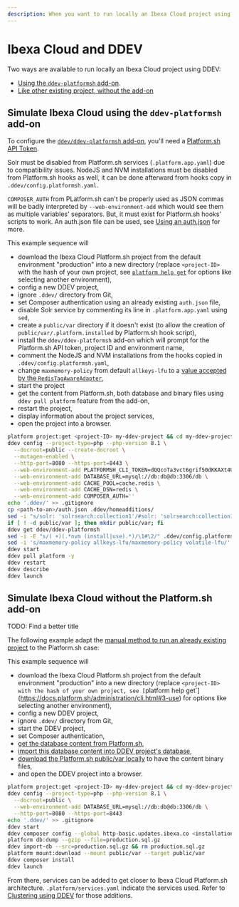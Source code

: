 ```yaml
---
description: When you want to run locally an Ibexa Cloud project using DDEV.
---
```


# Ibexa Cloud and DDEV

Two ways are available to run locally an Ibexa Cloud project using DDEV:

- [Using the `ddev-platformsh` add-on](#running-ibexa-cloud-using-the-ddev-platformsh-add-on).
- [Like other existing project, without the add-on](#running-ibexa-cloud-as-an-existing-project)

## Simulate Ibexa Cloud using the `ddev-platformsh` add-on

To configure the [`ddev/ddev-platformsh` add-on](https://github.com/ddev/ddev-platformsh), you'll need a [Platform.sh API Token](https://docs.platform.sh/administration/cli/api-tokens.html).

Solr must be disabled from Platform.sh services (`.platform.app.yaml`) due to compatibility issues. NodeJS and NVM installations must be disabled from Platform.sh hooks as well, it can be done afterward from hooks copy in `.ddev/config.platformsh.yaml`.

`COMPOSER_AUTH` from PLatform.sh can't be properly used as JSON commas will be badly interpreted by `--web-environment-add` which would see them as multiple variables' separators. But, it must exist for Platform.sh hooks' scripts to work. An auth.json file can be used, see [Using an auth.json](../../getting_started/install_using_ddev.md#using-an-authjson) for more.

This example sequence will

- download the Ibexa Cloud Platform.sh project from the default environment "production" into a new directory (replace `<project-ID>` with the hash of your own project, see [`platform help get`](https://docs.platform.sh/administration/cli.html#3-use) for options like selecting another environment),
- config a new DDEV project,
- ignore `.ddev/` directory from Git,
- set Composer authentication using an already existing `auth.json` file,
- disable Solr service by commenting its line in `.platform.app.yaml` using `sed`,
- create a `public/var` directory if it doesn't exist (to allow the creation of `public/var/.platform.installed` by Platform.sh hook script),
- install the `ddev/ddev-platformsh` add-on which will prompt for the Platform.sh API token, project ID and environment name,
- comment the NodeJS and NVM installations from the hooks copied in `.ddev/config.platformsh.yaml`,
- change `maxmemory-policy` from default `allkeys-lfu` to a [value accepted by the `RedisTagAwareAdapter`](https://github.com/symfony/cache/blob/5.4/Adapter/RedisTagAwareAdapter.php#L95),
- start the project
- get the content from Platform.sh, both database and binary files using `ddev pull platform` feature from the add-on,
- restart the project,
- display information about the project services,
- open the project into a browser.

```bash
platform project:get <project-ID> my-ddev-project && cd my-ddev-project
ddev config --project-type=php --php-version 8.1 \
  --docroot=public --create-docroot \
  --mutagen-enabled \
  --http-port=8080 --https-port=8443 \
  --web-environment-add PLATFORMSH_CLI_TOKEN=dQQcoTa3vct6grif50dKKAXt4U16nI9RI_3F12CCzfM \
  --web-environment-add DATABASE_URL=mysql://db:db@db:3306/db \
  --web-environment-add CACHE_POOL=cache.redis \
  --web-environment-add CACHE_DSN=redis \
  --web-environment-add COMPOSER_AUTH=''
echo '.ddev/' >> .gitignore
cp <path-to-an>/auth.json .ddev/homeadditions/
sed -i "s/solr: 'solrsearch:collection1'/#solr: 'solrsearch:collection1'/" .platform.app.yaml
if [ ! -d public/var ]; then mkdir public/var; fi
ddev get ddev/ddev-platformsh
sed -i -E "s/( +)(.*nvm (install|use).*)/\1#\2/" .ddev/config.platformsh.yaml
sed -i 's/maxmemory-policy allkeys-lfu/maxmemory-policy volatile-lfu/' .ddev/redis/redis.conf
ddev start
ddev pull platform -y
ddev restart
ddev describe
ddev launch
```

## Simulate Ibexa Cloud without the Platform.sh add-on

TODO: Find a better title

The following example adapt the [manual method to run an already existing project](../../getting_started/install_using_ddev.md#run-an-already-existing-project) to the Platform.sh case:

This example sequence will

- download the Ibexa Cloud Platform.sh project from the default environment "production" into a new directory (replace `<project-ID> with the hash of your own project, see [`platform help get`](https://docs.platform.sh/administration/cli.html#3-use) for options like selecting another environment),
- config a new DDEV project,
- ignore `.ddev/` directory from Git,
- start the DDEV project,
- set Composer authentication,
- [get the database content from Platform.sh](https://docs.platform.sh/add-services/mysql.html#exporting-data),
- [import this database content into DDEV project's database](https://ddev.readthedocs.io/en/latest/users/usage/database-management/#database-imports),
- [download the Platform.sh public/var locally](https://docs.platform.sh/development/file-transfer.html#transfer-a-file-from-a-mount) to have the content binary files,
- and open the DDEV project into a browser.

```bash
platform project:get <project-ID> my-ddev-project && cd my-ddev-project
ddev config --project-type=php --php-version 8.1 \
  --docroot=public \
  --web-environment-add DATABASE_URL=mysql://db:db@db:3306/db \
  --http-port=8080 --https-port=8443
echo '.ddev/' >> .gitignore
ddev start
ddev composer config --global http-basic.updates.ibexa.co <installation-key> <token-password>
platform db:dump --gzip --file=production.sql.gz
ddev import-db --src=production.sql.gz && rm production.sql.gz
platform mount:download --mount public/var --target public/var
ddev composer install
ddev launch
```

From there, services can be added to get closer to Ibexa Cloud Platform.sh architecture.
`.platform/services.yaml` indicate the services used.
Refer to [Clustering using DDEV](clustering_using_ddev.md) for those additions.
